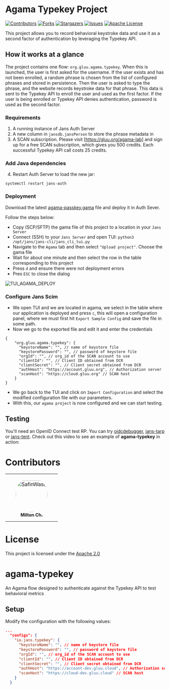 # Agama Typekey Project

<!-- These are statistics for this repository-->
[![Contributors][contributors-shield]][contributors-url]
[![Forks][forks-shield]][forks-url]
[![Stargazers][stars-shield]][stars-url]
[![Issues][issues-shield]][issues-url]
[![Apache License][license-shield]][license-url]

This project allows you to record behavioral keystroke data and use it as a second factor of authentication by leveraging the Typekey API. 

## How it works at a glance

The project contains one flow: `org.gluu.agama.typekey`. When this is launched, the user is first asked for the username. If the user exists and has not been enrolled, a random phrase is chosen from the list of configured phrases and stored in persistence. Then the user is asked to type the phrase, and the website records keystroke data for that phrase. This data is sent to the Typekey API to enroll the user and used as the first factor. If the user is being enrolled or Typekey API denies authentication, password is used as the second factor.

### Requirements

1. A running instance of Jans Auth Server
2. A new column in `jansdb.jansPerson` to store the phrase metadata in
3. A SCAN subscription. Please visit [https://gluu.org/agama-lab] and sign up for a free SCAN subscription, which gives you 500 credits. Each successful Typekey API call costs 25 credits.

### Add Java dependencies


4. Restart Auth Server to load the new jar:

```
systemctl restart jans-auth
````

### Deployment

Download the
latest [agama-passkey.gama](https://github.com/GluuFederation/agama-typekey/releases/latest/download/agama-typekey.gama)
file and deploy it in Auth Sever.

Follow the steps below:

- Copy (SCP/SFTP) the gama file of this project to a location in your `Jans Server`
- Connect (SSH) to your `Jans Server` and open TUI: `python3 /opt/jans/jans-cli/jans_cli_tui.py`
- Navigate to the `Agama` tab and then select `"Upload project"`. Choose the gama file
- Wait for about one minute and then select the row in the table corresponding to this project
- Press `d` and ensure there were not deployment errors
- Pres `ESC` to close the dialog

![TUI_AGAMA_DEPLOY]()

### Configure Jans Scim

- We open TUI and we are located in agama, we select in the table where our application is deployed and press `c`, this will open a configuration panel, where we must first hit `Export Sample Config` and save the file in some path.
- Now we go to the exported file and edit it and enter the credentials

```
{
    "org.gluu.agama.typekey": {
      "keystoreName": "", // name of keystore file
      "keystorePassword": "", // password of keystore file
      "orgId": "", // org_id of the SCAN account to use
      "clientId": "", // Client ID obtained from DCR
      "clientSecret": "", // Client secret obtained from DCR
      "authHost": "https://account.gluu.org", // Authorization server
      "scanHost": "https://cloud.gluu.org" // SCAN host
    }
}
```

- We go back to the TUI and click on `Import Configuration` and select the modified configuration file with our parameters.
- With this, our `agama project` is now configured and we can start testing.

## Testing

You'll need an OpenID Connect test RP. You can try [oidcdebugger](https://oidcdebugger.com/),
[jans-tarp](https://github.com/JanssenProject/jans/tree/main/demos/jans-tarp)
or [jans-tent](https://github.com/JanssenProject/jans/tree/main/demos/jans-tent). Check out this video to see an example
of **agama-typekey** in action:

# Contributors

<table>
<tr>
    <td align="center" style="word-wrap: break-word; width: 150.0; height: 150.0">
        <a href=https://github.com/SafinWasi>
            <img src=https://avatars.githubusercontent.com/u/6601566?v=4 width="100;"  style="border-radius:50%;align-items:center;justify-content:center;overflow:hidden;padding-top:10px" alt=SafinWasi/>
            <br />
            <sub style="font-size:14px"><b>Milton Ch.</b></sub>
        </a>
    </td>
</tr>
</table>

# License

This project is licensed under the [Apache 2.0](https://github.com/GluuFederation/agama-typekey/blob/main/LICENSE)

<!-- This are stats url reference for this repository -->

[contributors-shield]: https://img.shields.io/github/contributors/GluuFederation/agama-typekey.svg?style=for-the-badge

[contributors-url]: https://github.com/GluuFederation/agama-typekey/graphs/contributors

[forks-shield]: https://img.shields.io/github/forks/GluuFederation/agama-typekey.svg?style=for-the-badge

[forks-url]: https://github.com/GluuFederation/agama-typekey/network/members

[stars-shield]: https://img.shields.io/github/stars/GluuFederation/agama-typekey?style=for-the-badge

[stars-url]: https://github.com/GluuFederation/agama-typekey/stargazers

[issues-shield]: https://img.shields.io/github/issues/GluuFederation/agama-typekey.svg?style=for-the-badge

[issues-url]: https://github.com/GluuFederation/agama-typekey/issues

[license-shield]: https://img.shields.io/github/license/GluuFederation/agama-typekey.svg?style=for-the-badge

[license-url]: https://github.com/GluuFederation/agama-typekey/blob/main/LICENSE




# agama-typekey
An Agama flow designed to authenticate against the Typekey API to test behavioral metrics

## Setup

Modify the configuration with the following values:

```json
...
  "configs": {
    "io.jans.typekey": {
      "keystoreName": "", // name of keystore file
      "keystorePassword": "", // password of keystore file
      "orgId": "", // org_id of the SCAN account to use
      "clientId": "", // Client ID obtained from DCR
      "clientSecret": "", // Client secret obtained from DCR
      "authHost": "https://account-dev.gluu.cloud", // Authorization server
      "scanHost": "https://cloud-dev.gluu.cloud" // SCAN host
    }
  }
```